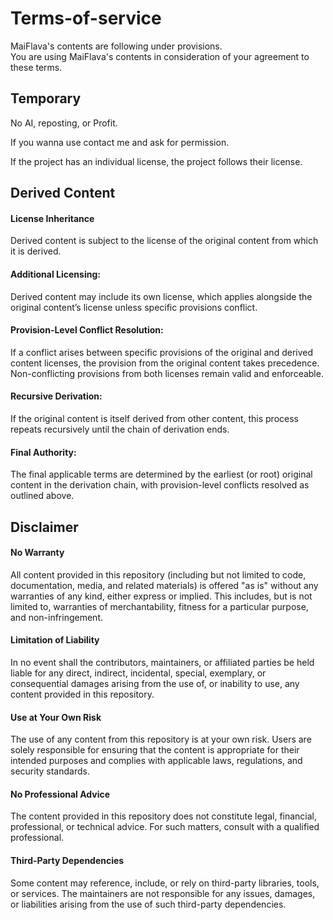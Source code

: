 # Terms-of-service

MaiFlava's contents are following under provisions. <br>
You are using MaiFlava's contents in consideration of your agreement to these terms.

## Temporary

No AI, reposting, or Profit.

If you wanna use contact me and ask for permission.

If the project has an individual license, the project follows their license.

## Derived Content
#### License Inheritance
Derived content is subject to the license of the original content from which it is derived.

#### Additional Licensing:
Derived content may include its own license, which applies alongside the original content’s license unless specific provisions conflict.

#### Provision-Level Conflict Resolution:
If a conflict arises between specific provisions of the original and derived content licenses, the provision from the original content takes precedence.
Non-conflicting provisions from both licenses remain valid and enforceable.

#### Recursive Derivation:
If the original content is itself derived from other content, this process repeats recursively until the chain of derivation ends.

#### Final Authority:
The final applicable terms are determined by the earliest (or root) original content in the derivation chain, with provision-level conflicts resolved as outlined above.

## Disclaimer
#### No Warranty
All content provided in this repository (including but not limited to code, documentation, media, and related materials) is offered "as is" without any warranties of any kind, either express or implied. This includes, but is not limited to, warranties of merchantability, fitness for a particular purpose, and non-infringement.

#### Limitation of Liability
In no event shall the contributors, maintainers, or affiliated parties be held liable for any direct, indirect, incidental, special, exemplary, or consequential damages arising from the use of, or inability to use, any content provided in this repository.

#### Use at Your Own Risk
The use of any content from this repository is at your own risk. Users are solely responsible for ensuring that the content is appropriate for their intended purposes and complies with applicable laws, regulations, and security standards.

#### No Professional Advice
The content provided in this repository does not constitute legal, financial, professional, or technical advice. For such matters, consult with a qualified professional.

#### Third-Party Dependencies
Some content may reference, include, or rely on third-party libraries, tools, or services. The maintainers are not responsible for any issues, damages, or liabilities arising from the use of such third-party dependencies.
